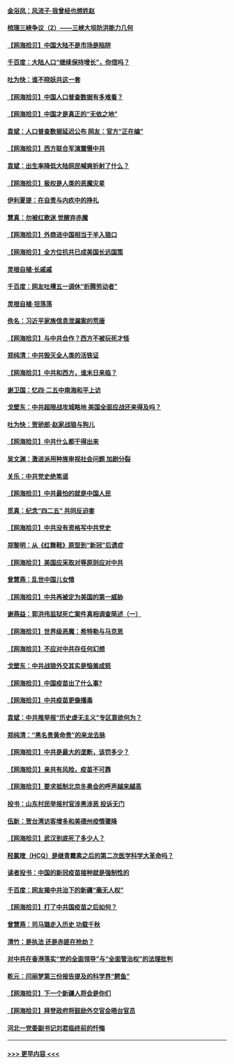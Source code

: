 #### [金浴凤：风流子‧我曾经也想姓赵](../pages/nsc993/n12920911.md?t=05040852) 
#### [梳理三峡争议（2）——三峡大坝防洪能力几何](../pages/nsc993/n12920173.md?t=05040852) 
#### [【网海拾贝】中国大陆不是市场是陷阱](../pages/nsc993/n12920143.md?t=05040852) 
#### [千百度：大陆人口“继续保持增长”，你信吗？](../pages/nsc993/n12918946.md?t=05040852) 
#### [吐为快：谁不晓妖共这一套](../pages/nsc993/n12918941.md?t=05040852) 
#### [【网海拾贝】中国人口普查数据有多难看？](../pages/nsc993/n12917822.md?t=05040852) 
#### [【网海拾贝】中国才是真正的“无依之地”](../pages/nsc993/n12915845.md?t=05040852) 
#### [袁斌：人口普查数据延迟公布 网友：官方“正在编”](../pages/nsc993/n12915748.md?t=05040852) 
#### [【网海拾贝】西方联合军演震慑中共](../pages/nsc993/n12913466.md?t=05040852) 
#### [袁斌：出生率降低大陆网民喊爽折射了什么？](../pages/nsc993/n12913365.md?t=05040852) 
#### [【网海拾贝】极权是人类的恶魔灾星](../pages/nsc993/n12910697.md?t=05040852) 
#### [伊利夏提：在自责与内疚中的挣扎](../pages/nsc993/n12910493.md?t=05040852) 
#### [慧真：勿被红歌迷 觉醒弃赤魔](../pages/nsc993/n12910485.md?t=05040852) 
#### [【网海拾贝】外商进中国相当于羊入狼口](../pages/nsc993/n12908274.md?t=05040852) 
#### [【网海拾贝】全方位抗共已成美国长远国策](../pages/nsc993/n12906878.md?t=05040852) 
#### [灵根自植‧长戚戚](../pages/nsc993/n12905585.md?t=05040852) 
#### [千百度：网友吐槽五一调休“折腾劳动者”](../pages/nsc993/n12905934.md?t=05040852) 
#### [灵根自植‧坦荡荡](../pages/nsc993/n12905562.md?t=05040852) 
#### [佚名：习近平家族信息泄漏案的荒唐](../pages/nsc993/n12904705.md?t=05040852) 
#### [【网海拾贝】与中共合作？西方不被玩死才怪](../pages/nsc993/n12903873.md?t=05040852) 
#### [郑纯清：中共毁灭全人类的活铁证](../pages/nsc993/n12903785.md?t=05040852) 
#### [【网海拾贝】中共和西方，谁末日来临？](../pages/nsc993/n12903482.md?t=05040852) 
#### [谢卫国：忆四‧二五中南海和平上访](../pages/nsc993/n12902192.md?t=05040852) 
#### [戈壁东：中共超限战攻城略地 美国全面应战还来得及吗？](../pages/nsc993/n12902297.md?t=05040852) 
#### [吐为快：贺骄郎‧赵家战狼与狗儿](../pages/nsc993/n12902280.md?t=05040852) 
#### [【网海拾贝】中共什么都干得出来](../pages/nsc993/n12897500.md?t=05040852) 
#### [吴文渊：激进派用种族审视社会问题 加剧分裂](../pages/nsc993/n12893881.md?t=05040852) 
#### [关乐：中共党史绝笔谣](../pages/nsc993/n12897270.md?t=05040852) 
#### [【网海拾贝】中共最怕的就是中国人民](../pages/nsc993/n12894705.md?t=05040852) 
#### [觅真：纪念“四二五” 共同反迫害](../pages/nsc993/n12894553.md?t=05040852) 
#### [【网海拾贝】中共没有资格写中共党史](../pages/nsc993/n12892231.md?t=05040852) 
#### [郑黎明：从《红舞鞋》原型到“新冠”后遗症](../pages/nsc993/n12890469.md?t=05040852) 
#### [【网海拾贝】美国应采取对等原则应对中共](../pages/nsc993/n12889176.md?t=05040852) 
#### [曾慧燕：乱世中国儿女情](../pages/nsc993/n12887931.md?t=05040852) 
#### [【网海拾贝】中共再被定为美国的第一威胁](../pages/nsc993/n12887580.md?t=05040852) 
#### [谢燕益：郭洪伟监狱死亡案件真相调查简述（一）](../pages/nsc993/n12885648.md?t=05040852) 
#### [【网海拾贝】世界级恶魔：希特勒与马克思](../pages/nsc993/n12884062.md?t=05040852) 
#### [【网海拾贝】不应对中共存任何幻想](../pages/nsc993/n12881460.md?t=05040852) 
#### [戈壁东：中共战狼外交其实是恼羞成怒](../pages/nsc993/n12880392.md?t=05040852) 
#### [【网海拾贝】中国疫苗出了什么事?](../pages/nsc993/n12879124.md?t=05040852) 
#### [【网海拾贝】中共疫苗更像播毒](../pages/nsc993/n12876631.md?t=05040852) 
#### [袁斌：中共推举报“历史虚无主义”专区意欲何为？](../pages/nsc993/n12876530.md?t=05040852) 
#### [郑纯清：“黑名贵黄命贵”的来龙去脉](../pages/nsc993/n12875589.md?t=05040852) 
#### [【网海拾贝】中共是最大的垄断，该罚多少？](../pages/nsc993/n12874006.md?t=05040852) 
#### [【网海拾贝】亲共有风险，疫苗不可靠](../pages/nsc993/n12872224.md?t=05040852) 
#### [【网海拾贝】要求抵制北京冬奥会的呼声越来越高](../pages/nsc993/n12868962.md?t=05040852) 
#### [投书：山东村民举报村官涉黑涉恶 投诉无门](../pages/nsc993/n12869726.md?t=05040852) 
#### [伍新：贺台湾访客增多和美德州疫情骤降](../pages/nsc993/n12865651.md?t=05040852) 
#### [【网海拾贝】武汉到底死了多少人？](../pages/nsc993/n12863707.md?t=05040852) 
#### [羟氯喹（HCQ）是继青霉素之后的第二次医学科学大革命吗？](../pages/nsc993/n12638564.md?t=05040852) 
#### [读者投书：中国的新冠疫苗接种就是强制性的](../pages/nsc993/n12859932.md?t=05040852) 
#### [千百度：网友揭中共治下的新疆“毫无人权”](../pages/nsc993/n12858385.md?t=05040852) 
#### [【网海拾贝】打了中共国疫苗之后如何？](../pages/nsc993/n12857866.md?t=05040852) 
#### [曾慧燕：司马璐走入历史 功载千秋](../pages/nsc993/n12856996.md?t=05040852) 
#### [清竹：是执法 还是赤匪在抢劫？](../pages/nsc993/n12856952.md?t=05040852) 
#### [对中共在香港落实“党的全面领导”与“全面管治权”的法理批判](../pages/nsc993/n12856929.md?t=05040852) 
#### [乾元：闫丽梦第三份报告提及的科学界“鳄鱼”](../pages/nsc993/n12855985.md?t=05040852) 
#### [【网海拾贝】下一个新疆人将会是你们](../pages/nsc993/n12855864.md?t=05040852) 
#### [【网海拾贝】拜登政府将鼓励外交官会晤台官员](../pages/nsc993/n12853615.md?t=05040852) 
#### [河北一党委副书记刘君临终前的忏悔](../pages/nsc993/n12849420.md?t=05040852) 

----
#### [ >>> 更早内容 <<< ](../indexes/nsc993-earlier.md)
